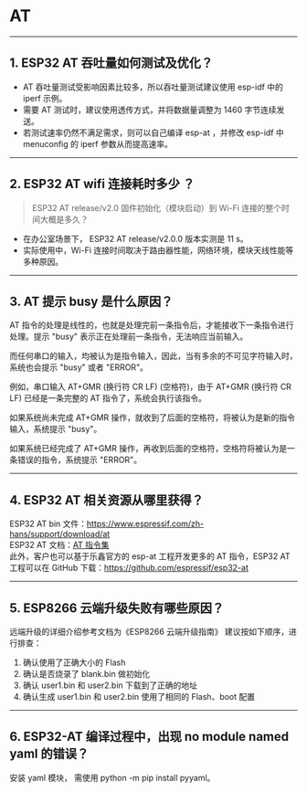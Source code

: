 # AT

<style>
body {counter-reset: h2}
  h2 {counter-reset: h3}
  h2:before {counter-increment: h2; content: counter(h2) ". "}
  h3:before {counter-increment: h3; content: counter(h2) "." counter(h3) ". "}
  h2.nocount:before, h3.nocount:before, { content: ""; counter-increment: none }
</style>

---

## ESP32 AT 吞吐量如何测试及优化？

- AT 吞吐量测试受影响因素⽐较多，所以吞吐量测试建议使⽤ esp-idf 中的 iperf 示例。
- 需要 AT 测试时，建议使用透传方式，并将数据量调整为 1460 字节连续发送。
- 若测试速率仍然不满⾜需求，则可以⾃⼰编译 esp-at ，并修改 esp-idf 中 menuconfig 的 iperf 参数从⽽提⾼速率。

---

## ESP32 AT wifi 连接耗时多少 ？
> ESP32 AT release/v2.0 固件初始化（模块启动）到 Wi-Fi 连接的整个时间⼤概是多久？

- 在办公室场景下， ESP32 AT release/v2.0.0 版本实测是 11 s。
- 实际使用中，Wi-Fi 连接时间取决于路由器性能，⽹络环境，模块天线性能等多种原因。

---

## AT 提示 busy 是什么原因？

AT 指令的处理是线性的，也就是处理完前⼀条指令后，才能接收下⼀条指令进⾏处理。提示 "busy" 表示正在处理前⼀条指令，⽆法响应当前输⼊。

⽽任何串⼝的输⼊，均被认为是指令输⼊，因此，当有多余的不可⻅字符输⼊时，系统也会提示 "busy" 或者 "ERROR"。

例如，串⼝输⼊ AT+GMR (换⾏符 CR LF) (空格符)，由于 AT+GMR (换⾏符 CR LF) 已经是⼀条完整的 AT 指令了，系统会执⾏该指令。

如果系统尚未完成 AT+GMR 操作，就收到了后⾯的空格符，将被认为是新的指令输⼊，系统提示 "busy"。

如果系统已经完成了 AT+GMR 操作，再收到后⾯的空格符，空格符将被认为是⼀条错误的指令，系统提示 "ERROR"。

---

## ESP32 AT 相关资源从哪里获得？

ESP32 AT bin 文件：https://www.espressif.com/zh-hans/support/download/at \
ESP32 AT 文档：[AT 指令集](https://github.com/espressif/esp-at/blob/master/docs/ESP_AT_Commands_Set.md)\
此外，客户也可以基于乐鑫官方的 esp-at 工程开发更多的 AT 指令，ESP32 AT 工程可以在 GitHub 下载：https://github.com/espressif/esp32-at

---

## ESP8266 云端升级失败有哪些原因？

远端升级的详细介绍参考⽂档为《ESP8266 云端升级指南》
建议按如下顺序，进⾏排查：

1. 确认使⽤了正确⼤⼩的 Flash
2. 确认是否烧录了 blank.bin 做初始化
3. 确认 user1.bin 和 user2.bin 下载到了正确的地址
4. 确认⽣成 user1.bin 和 user2.bin 使⽤了相同的 Flash、boot 配置

---

## ESP32-AT 编译过程中，出现 no module named yaml 的错误？

安装 yaml 模块， 需使⽤ python -m pip install pyyaml。

